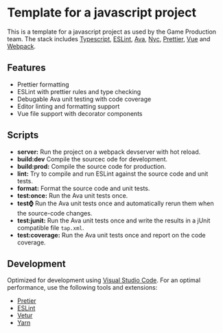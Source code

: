 # Template for a javascript project

This is a template for a javascript project as used by the Game Production team.
The stack includes [Typescript](https://www.typescriptlang.org/), [ESLint](https://eslint.org/), [Ava](https://github.com/avajs/ava), [Nyc](https://github.com/istanbuljs/nyc), [Prettier](https://prettier.io/), [Vue](https://vuejs.org/) and [Webpack](https://webpack.js.org/).

## Features

* Prettier formatting
* ESLint with prettier rules and type checking
* Debugable Ava unit testing with code coverage
* Editor linting and formatting support
* Vue file support with decorator components

## Scripts

* **server:** Run the project on a webpack devserver with hot reload.
* **build:dev** Compile the sourcec ode for development.
* **build:prod:** Compile the source code for production.
* **lint:** Try to compile and run ESLint against the source code and unit tests.
* **format:** Format the source code and unit tests.
* **test:once:** Run the Ava unit tests once.
* **test:watch:** Run the Ava unit tests once and automatically rerun them when the source-code changes.
* **test:junit:** Run the Ava unit tests once and write the results in a jUnit compatible file `tap.xml`.
* **test:coverage:** Run the Ava unit tests once and report on the code coverage.

## Development

Optimized for development using [Visual Studio Code](https://code.visualstudio.com/).
For an optimal performance, use the following tools and extensions:

* [Pretier](https://marketplace.visualstudio.com/items?itemName=esbenp.prettier-vscode)
* [ESLint](https://marketplace.visualstudio.com/items?itemName=dbaeumer.vscode-eslint)
* [Vetur](https://marketplace.visualstudio.com/items?itemName=octref.vetur)
* [Yarn](https://yarnpkg.com/lang/en/)
